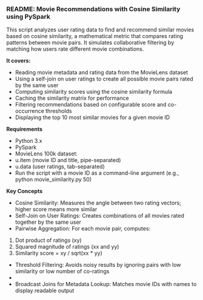 ### README: Movie Recommendations with Cosine Similarity using PySpark



This script analyzes user rating data to find and recommend similar movies based on cosine similarity, a mathematical metric that compares rating patterns between movie pairs. It simulates collaborative filtering by matching how users rate different movie combinations.



**It covers:**

* Reading movie metadata and rating data from the MovieLens dataset
* Using a self-join on user ratings to create all possible movie pairs rated by the same user
* Computing similarity scores using the cosine similarity formula
* Caching the similarity matrix for performance
* Filtering recommendations based on configurable score and co-occurrence thresholds
* Displaying the top 10 most similar movies for a given movie ID



**Requirements**

* Python 3.x
* PySpark
* MovieLens 100k dataset:
* u.item (movie ID and title, pipe-separated)
* u.data (user ratings, tab-separated)
* Run the script with a movie ID as a command-line argument (e.g., python movie\_similarity.py 50)



**Key Concepts**

* Cosine Similarity: Measures the angle between two rating vectors; higher score means more similar
* Self-Join on User Ratings: Creates combinations of all movies rated together by the same user
* Pairwise Aggregation: For each movie pair, computes:



1. Dot product of ratings (xy)
2. Squared magnitude of ratings (xx and yy)
3. Similarity score = xy / sqrt(xx \* yy)





* Threshold Filtering: Avoids noisy results by ignoring pairs with low similarity or low number of co-ratings
* 
* Broadcast Joins for Metadata Lookup: Matches movie IDs with names to display readable output
